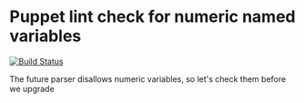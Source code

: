 # Puppet lint check for numeric named variables

[![Build Status](https://travis-ci.org/fiddyspence/puppetlint-numericvariable.png?branch=master)](https://travis-ci.org/fiddyspence/puppetlint-numericvariable)

The future parser disallows numeric variables, so let's check them before we upgrade
